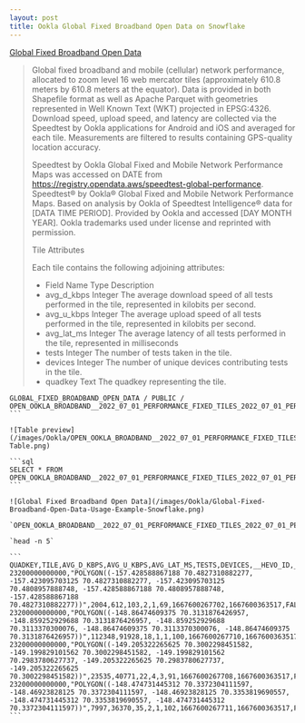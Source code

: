 ```yaml
---
layout: post
title: Ookla Global Fixed Broadband Open Data on Snowflake
---
```


[Global Fixed Broadband Open Data](https://app.snowflake.com/marketplace/listing/GZSTZ107UL27/ookla-global-fixed-broadband-open-data?available=available)

> Global fixed broadband and mobile (cellular) network performance, allocated to zoom level 16 web mercator tiles (approximately 610.8 meters by 610.8 meters at the equator). Data is provided in both Shapefile format as well as Apache Parquet with geometries represented in Well Known Text (WKT) projected in EPSG:4326. Download speed, upload speed, and latency are collected via the Speedtest by Ookla applications for Android and iOS and averaged for each tile. Measurements are filtered to results containing GPS-quality location accuracy.
>
> Speedtest by Ookla Global Fixed and Mobile Network Performance Maps was accessed on DATE from https://registry.opendata.aws/speedtest-global-performance. Speedtest® by Ookla® Global Fixed and Mobile Network Performance Maps. Based on analysis by Ookla of Speedtest Intelligence® data for [DATA TIME PERIOD]. Provided by Ookla and accessed [DAY MONTH YEAR]. Ookla trademarks used under license and reprinted with permission.
>
> Tile Attributes
>
> Each tile contains the following adjoining attributes:
>
> - Field Name Type Description
> - avg_d_kbps Integer The average download speed of all tests performed in the tile, represented in kilobits per second.
> - avg_u_kbps Integer The average upload speed of all tests performed in the tile, represented in kilobits per second.
> - avg_lat_ms Integer The average latency of all tests performed in the tile, represented in milliseconds
> - tests Integer The number of tests taken in the tile.
> - devices Integer The number of unique devices contributing tests in the tile.
> - quadkey Text The quadkey representing the tile.

````
GLOBAL_FIXED_BROADBAND_OPEN_DATA / PUBLIC / OPEN_OOKLA_BROADBAND__2022_07_01_PERFORMANCE_FIXED_TILES_2022_07_01_PERFORMANCE_FIXED_TILES
```

![Table preview](/images/Ookla/OPEN_OOKLA_BROADBAND__2022_07_01_PERFORMANCE_FIXED_TILES_2022_07_01_PERFORMANCE_FIXED_TILES-Table.png)

```sql
SELECT * FROM OPEN_OOKLA_BROADBAND__2022_07_01_PERFORMANCE_FIXED_TILES_2022_07_01_PERFORMANCE_FIXED_TILES;
```

![Global Fixed Broadband Open Data](/images/Ookla/Global-Fixed-Broadband-Open-Data-Usage-Example-Snowflake.png)

`OPEN_OOKLA_BROADBAND__2022_07_01_PERFORMANCE_FIXED_TILES_2022_07_01_PERFORMANCE_FIXED_TILES.csv`

`head -n 5`

```
QUADKEY,TILE,AVG_D_KBPS,AVG_U_KBPS,AVG_LAT_MS,TESTS,DEVICES,__HEVO_ID,__HEVO__INGESTED_AT,__HEVO__LOADED_AT,__HEVO__MARKED_DELETED
23200000000000,"POLYGON((-157.428588867188 70.4827310882277, -157.423095703125 70.4827310882277, -157.423095703125 70.4808957888748, -157.428588867188 70.4808957888748, -157.428588867188 70.4827310882277))",2004,612,103,2,1,69,1667600267702,1667600363517,FALSE
23200000000000,"POLYGON((-148.86474609375 70.3131876426957, -148.859252929688 70.3131876426957, -148.859252929688 70.3113370300076, -148.86474609375 70.3113370300076, -148.86474609375 70.3131876426957))",112348,91928,18,1,1,100,1667600267710,1667600363517,FALSE
23200000000000,"POLYGON((-149.205322265625 70.3002298451582, -149.199829101562 70.3002298451582, -149.199829101562 70.2983780627737, -149.205322265625 70.2983780627737, -149.205322265625 70.3002298451582))",23535,40771,22,4,3,91,1667600267708,1667600363517,FALSE
23200000000000,"POLYGON((-148.474731445312 70.3372304111597, -148.46923828125 70.3372304111597, -148.46923828125 70.3353819690557, -148.474731445312 70.3353819690557, -148.474731445312 70.3372304111597))",7997,36370,35,2,1,102,1667600267711,1667600363517,FALSE
```

